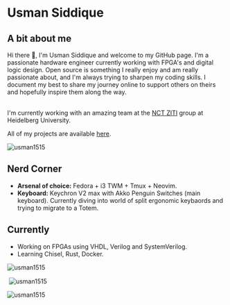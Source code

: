 <h1 align="left">Usman Siddique</h1>
<!-- <h2 align="left">A passionate hardware engineer currently working as an Associate Design Verification Engineer.</h2> -->

<h2 align="left">A bit about me</h2>
Hi there 👋, I'm Usman Siddique and welcome to my GitHub page. I'm a passionate hardware engineer
currently working with FPGA's and digital logic design. Open source is something I really enjoy and
am really passionate about, and I'm always trying to sharpen my coding skills. I document my best to
share my journey online to support others on theirs and hopefully inspire them along the way.<br><br>

I'm currently working with an amazing team at the [NCT ZITI](https://www.ziti.uni-heidelberg.de/de/forschung/nct.html) group at Heidelberg University.

All of my projects are available [here](https://github.com/usman1515?tab=repositories).

<p align="left"> <img src="https://komarev.com/ghpvc/?username=usman1515&label=Profile%20views&color=0e75b6&style=flat" alt="usman1515" /> </p>

<h2 align="left">Nerd Corner</h2>

- **Arsenal of choice:** Fedora + i3 TWM + Tmux + Neovim.
- **Keyboard:** Keychron V2 max with Akko Penguin Switches (main keyboard). Currently diving into world of split ergonomic keybaords and trying to migrate to a Totem.

<h2 align="left">Currently</h2>

- Working on FPGAs using VHDL, Verilog and SystemVerilog.
- Learning Chisel, Rust, Docker.
<!-- - I’m looking to collaborate on ... -->
<!-- - I’m looking for help with ... -->
<!-- - Ask me about ... -->
<!-- - How to reach me: ... -->

<p><img align="center" src="https://github-readme-stats.vercel.app/api/top-langs?username=usman1515&show_icons=true&locale=en&layout=compact" alt="usman1515" /></p>

<p>&nbsp;<img align="center" src="https://github-readme-stats.vercel.app/api?username=usman1515&show_icons=true&locale=en" alt="usman1515" /></p>

<p><img align="center" src="https://github-readme-streak-stats.herokuapp.com/?user=usman1515&" alt="usman1515" /></p>
